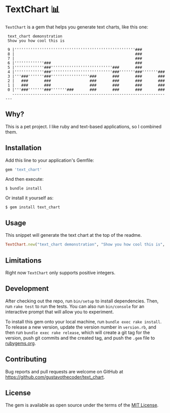 # TextChart 📊

`TextChart` is a gem that helps you generate text charts, like this one:
```text
 text_chart demonstration
 Show you how cool this is

 9 |'''''''''''''''''''''''''''''''''''''''''''''''''''''###
 8 |                                                     ###
 7 |                                                     ###
 6 |'''''''''''''###                                     ###
 5 |'''''''''''''###'''''''''''''''''''''''''''###       ###
 4 |'''''''''''''###'''''''''''''''''''''''''''###'''''''###'''''''###
 3 |'''###'''''''###'''''''''''''''''###       ###       ###       ###
 2 |   ###       ###                 ###       ###       ###       ###
 1 |   ###       ###                 ###       ###       ###       ###
 0 |'''###'''''''###'''''''###       ###       ###       ###       ###
   ----------------------------------------------------------------------
```
## Why?

This is a pet project. I like ruby and text-based applications, so I combined them.

## Installation

Add this line to your application's Gemfile:

```ruby
gem 'text_chart'
```

And then execute:

    $ bundle install

Or install it yourself as:

    $ gem install text_chart

## Usage

This snippet will generate the text chart at the top of the readme.
```ruby
TextChart.new("text_chart demonstration", "Show you how cool this is", [3, 6, 0, 3, 5, 9, 4]).to_s
```
## Limitations

Right now `TextChart` only supports positive integers.

## Development

After checking out the repo, run `bin/setup` to install dependencies. Then, run `rake test` to run the tests. You can also run `bin/console` for an interactive prompt that will allow you to experiment.

To install this gem onto your local machine, run `bundle exec rake install`. To release a new version, update the version number in `version.rb`, and then run `bundle exec rake release`, which will create a git tag for the version, push git commits and the created tag, and push the `.gem` file to [rubygems.org](https://rubygems.org).

## Contributing

Bug reports and pull requests are welcome on GitHub at https://github.com/gustavothecoder/text_chart.

## License

The gem is available as open source under the terms of the [MIT License](https://opensource.org/licenses/MIT).
